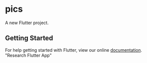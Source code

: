 # pics

A new Flutter project.

## Getting Started

For help getting started with Flutter, view our online
[documentation](https://flutter.io/).
"Research Flutter App" 
